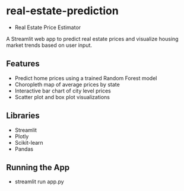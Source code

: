 # real-estate-prediction
 - Real Estate Price Estimator

A Streamlit web app to predict real estate prices and visualize housing market trends based on user input.

## Features
- Predict home prices using a trained Random Forest model
- Choropleth map of average prices by state
- Interactive bar chart of city level prices
- Scatter plot and box plot visualizations

## Libraries
- Streamlit
- Plotly
- Scikit-learn
- Pandas

## Running the App
- streamlit run app.py

